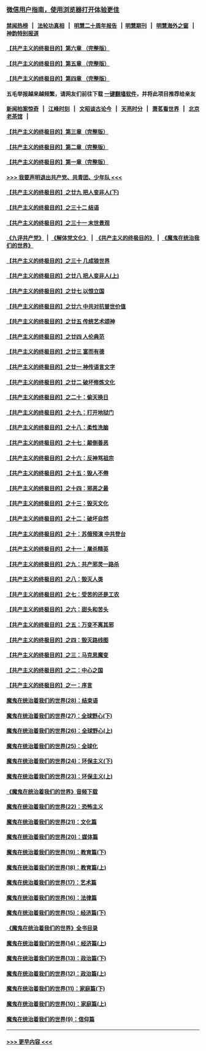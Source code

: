 ### [微信用户指南，使用浏览器打开体验更佳](https://github.com/gfw-breaker/banned-news1/blob/master/indexes/wechat-guide.md?t=0)
#### [禁闻热榜](热点新闻.md?t=0)  &nbsp;&nbsp;|&nbsp;&nbsp; [法轮功真相](https://github.com/gfw-breaker/truth/blob/master/README.md?t=0) &nbsp;&nbsp;|&nbsp;&nbsp; [明慧二十周年报告](https://github.com/gfw-breaker/mh-reports/blob/master/README.md?t=0) &nbsp;&nbsp;|&nbsp;&nbsp;[明慧期刊](https://github.com/gfw-breaker/mh-qikan) &nbsp;&nbsp;|&nbsp;&nbsp; [明慧海外之窗](https://github.com/gfw-breaker/mh-news/blob/master/README.md?t=0) &nbsp;&nbsp;|&nbsp;&nbsp; [神韵特别报道](https://github.com/gfw-breaker/mh-news/blob/master/shenyun.md?t=0)
#### [【共产主义的终极目的】第六章 （完整版）](../pages/nsc422/n11428913.md?t=02141002) 
#### [【共产主义的终极目的】第五章 （完整版）](../pages/nsc422/n11428912.md?t=02141002) 
#### [【共产主义的终极目的】第四章 （完整版）](../pages/nsc422/n11428907.md?t=02141002) 
#### 五毛举报越来越频繁，请网友们前往下载 [一键翻墙软件](https://github.com/gfw-breaker/ssr-accounts)，并将此项目推荐给亲友
#### [新闻拍案惊奇](https://github.com/gfw-breaker/banned-news1/blob/master/pages/link4.md) &nbsp;&nbsp;|&nbsp;&nbsp; [江峰时刻](https://github.com/gfw-breaker/banned-news1/blob/master/pages/link4.md) &nbsp;&nbsp;|&nbsp;&nbsp; [文昭谈古论今](https://github.com/gfw-breaker/banned-news1/blob/master/pages/link4.md) &nbsp;&nbsp;|&nbsp;&nbsp; [天亮时分](https://github.com/gfw-breaker/banned-news1/blob/master/pages/link4.md) &nbsp;&nbsp;|&nbsp;&nbsp; [萧茗看世界](https://github.com/gfw-breaker/banned-news1/blob/master/pages/link4.md) &nbsp;&nbsp;|&nbsp;&nbsp; [北京老茶馆](https://github.com/gfw-breaker/banned-news1/blob/master/pages/link4.md) &nbsp;&nbsp;|&nbsp;&nbsp; 
#### [【共产主义的终极目的】第三章（完整版）](../pages/nsc422/n11428848.md?t=02141002) 
#### [【共产主义的终极目的】第二章（完整版）](../pages/nsc422/n11428831.md?t=02141002) 
#### [【共产主义的终极目的】第一章（完整版）](../pages/nsc422/n11417651.md?t=02141002) 
#### [>>> 我要声明退出共产党、共青团、少年队 <<<](https://github.com/begood0513/goodnews/blob/master/quit/letter.md) 
#### [【共产主义的终极目的】之廿九 把人变非人(下)](../pages/nsc422/n11344140.md?t=02141002) 
#### [【共产主义的终极目的】之三十二 结语](../pages/nsc422/n11360535.md?t=02141002) 
#### [【共产主义的终极目的】之三十一 末世景观](../pages/nsc422/n11351129.md?t=02141002) 
#### [《九评共产党》](https://github.com/begood0513/9ping.md/blob/master/README.md) &nbsp;|&nbsp; [《解体党文化》](../../../../jtdwh.md/blob/master/README.md)  &nbsp;|&nbsp; [《共产主义的终极目的》](../../../../gczydzjmd.md/blob/master/README.md) &nbsp;|&nbsp; [《魔鬼在统治我们的世界》](../../../../mgztzwmdsj.md/blob/master/README.md) 
#### [【共产主义的终极目的】之三十 几成狼世界](../pages/nsc422/n11348280.md?t=02141002) 
#### [【共产主义的终极目的】之廿八 把人变非人(上)](../pages/nsc422/n11340492.md?t=02141002) 
#### [【共产主义的终极目的】之廿七 以恨立国](../pages/nsc422/n11336944.md?t=02141002) 
#### [【共产主义的终极目的】之廿六 中共对抗普世价值](../pages/nsc422/n11324785.md?t=02141002) 
#### [【共产主义的终极目的】之廿五 传统艺术颂神](../pages/nsc422/n11296396.md?t=02141002) 
#### [【共产主义的终极目的】之廿四 人伦典范](../pages/nsc422/n11296397.md?t=02141002) 
#### [【共产主义的终极目的】之廿三 富而有德](../pages/nsc422/n11283598.md?t=02141002) 
#### [【共产主义的终极目的】之廿一 神传语言文字](../pages/nsc422/n11263265.md?t=02141002) 
#### [【共产主义的终极目的】之廿二 破坏修炼文化](../pages/nsc422/n11245728.md?t=02141002) 
#### [【共产主义的终极目的】之二十：偷天换日](../pages/nsc422/n11238846.md?t=02141002) 
#### [【共产主义的终极目的】之十九：打开地狱门](../pages/nsc422/n11206376.md?t=02141002) 
#### [【共产主义的终极目的】之十八：柔性洗脑](../pages/nsc422/n11199994.md?t=02141002) 
#### [【共产主义的终极目的】之十七：颠倒善恶](../pages/nsc422/n11179782.md?t=02141002) 
#### [【共产主义的终极目的】之十六：反神骂祖宗](../pages/nsc422/n11166798.md?t=02141002) 
#### [【共产主义的终极目的】之十五：毁人不倦](../pages/nsc422/n11166792.md?t=02141002) 
#### [【共产主义的终极目的】之十四：邪恶之最](../pages/nsc422/n11150249.md?t=02141002) 
#### [【共产主义的终极目的】之十三：毁灭文化](../pages/nsc422/n11135227.md?t=02141002) 
#### [【共产主义的终极目的】之十二：破坏自然](../pages/nsc422/n11135214.md?t=02141002) 
#### [【共产主义的终极目的】之十：苏俄预演 中共登台](../pages/nsc422/n11118424.md?t=02141002) 
#### [【共产主义的终极目的】之十一：屠杀精英](../pages/nsc422/n11118442.md?t=02141002) 
#### [【共产主义的终极目的】之九：共产邪灵一路杀](../pages/nsc422/n11114139.md?t=02141002) 
#### [【共产主义的终极目的】之八：毁灭人类](../pages/nsc422/n11108503.md?t=02141002) 
#### [【共产主义的终极目的】之七：受苦的还是工农](../pages/nsc422/n11101809.md?t=02141002) 
#### [【共产主义的终极目的】之六：甜头和苦头](../pages/nsc422/n11096971.md?t=02141002) 
#### [【共产主义的终极目的】之五：万变不离其邪](../pages/nsc422/n11091285.md?t=02141002) 
#### [【共产主义的终极目的】之四：毁灭路线图](../pages/nsc422/n11086284.md?t=02141002) 
#### [【共产主义的终极目的】之三：马克思魔变](../pages/nsc422/n11061941.md?t=02141002) 
#### [【共产主义的终极目的】之二：中心之国](../pages/nsc422/n11047728.md?t=02141002) 
#### [【共产主义的终极目的】之一：序言](../pages/nsc422/n11086077.md?t=02141002) 
#### [魔鬼在统治着我们的世界(28)：结束语](../pages/nsc422/n10936246.md?t=02141002) 
#### [魔鬼在统治着我们的世界(27)：全球野心(下)](../pages/nsc422/n10928319.md?t=02141002) 
#### [魔鬼在统治着我们的世界(26)：全球野心(上)](../pages/nsc422/n10900318.md?t=02141002) 
#### [魔鬼在统治着我们的世界(25)：全球化](../pages/nsc422/n10788205.md?t=02141002) 
#### [魔鬼在统治着我们的世界(24)：环保主义(下)](../pages/nsc422/n10695307.md?t=02141002) 
#### [魔鬼在统治着我们的世界(23)：环保主义(上)](../pages/nsc422/n10688613.md?t=02141002) 
#### [《魔鬼在统治着我们的世界》音频下载](../pages/nsc422/n10635553.md?t=02141002) 
#### [魔鬼在统治着我们的世界(22)：恐怖主义](../pages/nsc422/n10614727.md?t=02141002) 
#### [魔鬼在统治着我们的世界(21)：文化篇](../pages/nsc422/n10597706.md?t=02141002) 
#### [魔鬼在统治着我们的世界(20)：媒体篇](../pages/nsc422/n10586579.md?t=02141002) 
#### [魔鬼在统治着我们的世界(19)：教育篇(下)](../pages/nsc422/n10564808.md?t=02141002) 
#### [魔鬼在统治着我们的世界(18)：教育篇(上)](../pages/nsc422/n10526970.md?t=02141002) 
#### [魔鬼在统治着我们的世界(17)：艺术篇](../pages/nsc422/n10499093.md?t=02141002) 
#### [魔鬼在统治着我们的世界(16)：法律篇](../pages/nsc422/n10485969.md?t=02141002) 
#### [魔鬼在统治着我们的世界(15)：经济篇(下)](../pages/nsc422/n10469975.md?t=02141002) 
#### [《魔鬼在统治着我们的世界》全书目录](../pages/nsc422/n10464261.md?t=02141002) 
#### [魔鬼在统治着我们的世界(14)：经济篇(上)](../pages/nsc422/n10457370.md?t=02141002) 
#### [魔鬼在统治着我们的世界(13)：政治篇(下)](../pages/nsc422/n10448270.md?t=02141002) 
#### [魔鬼在统治着我们的世界(12)：政治篇(上)](../pages/nsc422/n10444576.md?t=02141002) 
#### [魔鬼在统治着我们的世界(11)：家庭篇(下)](../pages/nsc422/n10440961.md?t=02141002) 
#### [魔鬼在统治着我们的世界(10)：家庭篇(上)](../pages/nsc422/n10435448.md?t=02141002) 
#### [魔鬼在统治着我们的世界(9)：信仰篇](../pages/nsc422/n10432159.md?t=02141002) 

----
#### [ >>> 更早内容 <<< ](../indexes/nsc422-earlier.md)

